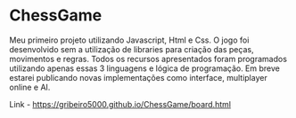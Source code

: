 # ChessGame

Meu primeiro projeto utilizando Javascript, Html e Css. O jogo foi desenvolvido sem a utilização de libraries para criação das peças, movimentos e regras.
Todos os recursos apresentados foram programados utilizando apenas essas 3 linguagens e lógica de programação.
Em breve estarei publicando novas implementações como interface, multiplayer online e AI.

Link - https://gribeiro5000.github.io/ChessGame/board.html
